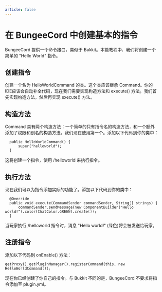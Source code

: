 ```yaml
---
article: false
---
```

# 在 BungeeCord 中创建基本的指令

BungeeCord 提供一个命令接口，类似于 Bukkit。本篇教程中，我们将创建一个简单的 "Hello World" 指令。

## 创建指令

创建一个名为 HelloWorldCommand 的类。这个类应该继承 Command。你的IDE应该会自动补全代码，现在我们需要实现构造方法和 execute() 方法。我们首先实现构造方法，然后再实现 execute() 方法。

## 构造方法

Command 类有两个构造方法：一个简单的只有指令名的构造方法，和一个额外添加了权限和别名的构造方法。我们现在使用第一个。添加以下代码到你的类中：
```
  public HelloWorldCommand() {
      super("helloworld");
  }
```
这将创建一个指令，使用 /helloworld 来执行指令。

## 执行方法

现在我们可以为指令添加实际的功能了。添加以下代码到你的类中：
```
  @Override
  public void execute(CommandSender commandSender, String[] strings) {
      commandSender.sendMessage(new ComponentBuilder("Hello world!").color(ChatColor.GREEN).create());
  }
```
当玩家执行 /helloworld 指令时，消息 "Hello world!" (绿色)将会被发送给玩家。

## 注册指令

添加以下代码到 onEnable() 方法：
```
getProxy().getPluginManager().registerCommand(this, new HelloWorldCommand());
```
现在你已经创建了你自己的指令。与 Bukkit 不同的是，BungeeCord 不要求将指令添加至 plugin.yml。